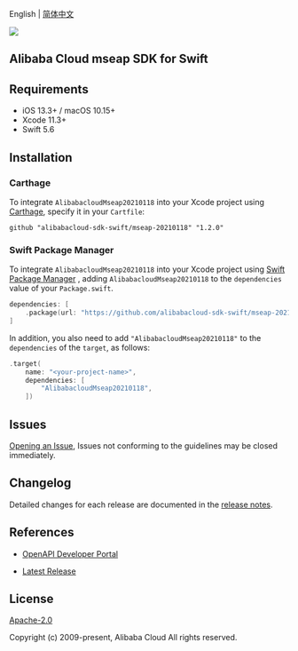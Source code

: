 English | [简体中文](README-CN.md)

![](https://aliyunsdk-pages.alicdn.com/icons/AlibabaCloud.svg)

## Alibaba Cloud mseap SDK for Swift

## Requirements

- iOS 13.3+ / macOS 10.15+
- Xcode 11.3+
- Swift 5.6

## Installation

### Carthage

To integrate `AlibabacloudMseap20210118` into your Xcode project using [Carthage](https://github.com/Carthage/Carthage), specify it in your `Cartfile`:

```ogdl
github "alibabacloud-sdk-swift/mseap-20210118" "1.2.0"
```

### Swift Package Manager

To integrate `AlibabacloudMseap20210118` into your Xcode project using [Swift Package Manager](https://swift.org/package-manager/) , adding `AlibabacloudMseap20210118` to the `dependencies` value of your `Package.swift`.

```swift
dependencies: [
    .package(url: "https://github.com/alibabacloud-sdk-swift/mseap-20210118.git", from: "1.2.0")
]
```

In addition, you also need to add `"AlibabacloudMseap20210118"` to the `dependencies` of the `target`, as follows:

```swift
.target(
    name: "<your-project-name>",
    dependencies: [
        "AlibabacloudMseap20210118",
    ])
```

## Issues

[Opening an Issue](https://github.com/alibabacloud-sdk-swift/mseap-20210118/issues/new), Issues not conforming to the guidelines may be closed immediately.

## Changelog

Detailed changes for each release are documented in the [release notes](./ChangeLog.txt).

## References

* [OpenAPI Developer Portal](https://next.api.alibabacloud.com/home)
- [Latest Release](https://github.com/alibabacloud-sdk-swift/mseap-20210118)

## License

[Apache-2.0](http://www.apache.org/licenses/LICENSE-2.0)

Copyright (c) 2009-present, Alibaba Cloud All rights reserved.
